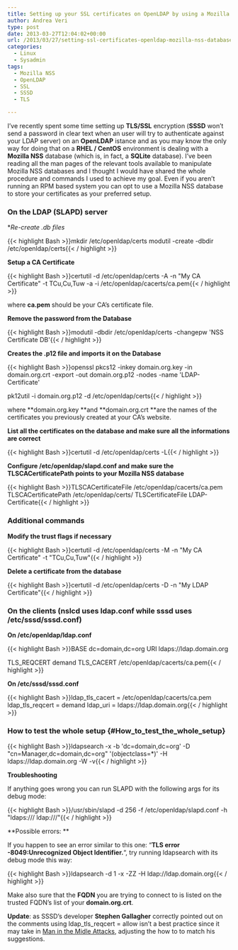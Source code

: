 ```yaml
---
title: Setting up your SSL certificates on OpenLDAP by using a Mozilla NSS database
author: Andrea Veri
type: post
date: 2013-03-27T12:04:02+00:00
url: /2013/03/27/setting-ssl-certificates-openldap-mozilla-nss-database/
categories:
  - Linux
  - Sysadmin
tags:
  - Mozilla NSS
  - OpenLDAP
  - SSL
  - SSSD
  - TLS

---
```

I&#8217;ve recently spent some time setting up **TLS/SSL** encryption (**SSSD** won&#8217;t send a password in clear text when an user will try to authenticate against your LDAP server) on an **OpenLDAP** istance and as you may know the only way for doing that on a **RHEL / CentOS** environment is dealing with a **Mozilla NSS** database (which is, in fact, a **SQLite** database). I&#8217;ve been reading all the man pages of the relevant tools available to manipulate Mozilla NSS databases and I thought I would have shared the whole procedure and commands I used to achieve my goal. Even if you aren&#8217;t running an RPM based system you can opt to use a Mozilla NSS database to store your certificates as your preferred setup.

### On the LDAP (SLAPD) server

**Re-create *.db files**

{{< highlight Bash >}}mkdir /etc/openldap/certs
modutil -create -dbdir /etc/openldap/certs{{< / highlight >}}

**Setup a CA Certificate**

{{< highlight Bash >}}certutil -d /etc/openldap/certs -A -n "My CA Certificate" -t TCu,Cu,Tuw -a -i /etc/openldap/cacerts/ca.pem{{< / highlight >}}

where **ca.pem** should be your CA&#8217;s certificate file.

**Remove the password from the Database**

{{< highlight Bash >}}modutil -dbdir /etc/openldap/certs -changepw 'NSS Certificate DB'{{< / highlight >}}

**Creates the .p12 file and imports it on the Database**

{{< highlight Bash >}}openssl pkcs12 -inkey domain.org.key -in domain.org.crt -export -out domain.org.p12 -nodes -name 'LDAP-Certificate'

pk12util -i domain.org.p12 -d /etc/openldap/certs{{< / highlight >}}

where **domain.org.key **and **domain.org.crt **are the names of the certificates you previously created at your CA&#8217;s website.

**List all the certificates on the database and make sure all the informations are correct**

{{< highlight Bash >}}certutil -d /etc/openldap/certs -L{{< / highlight >}}

**Configure /etc/openldap/slapd.conf and make sure the TLSCACertificatePath points to your Mozilla NSS database**

{{< highlight Bash >}}TLSCACertificateFile /etc/openldap/cacerts/ca.pem
TLSCACertificatePath /etc/openldap/certs/
TLSCertificateFile LDAP-Certificate{{< / highlight >}}

### Additional commands

**Modify the trust flags if necessary**

{{< highlight Bash >}}certutil -d /etc/openldap/certs -M -n "My CA Certificate" -t "TCu,Cu,Tuw"{{< / highlight >}}

**Delete a certificate from the database**

{{< highlight Bash >}}certutil -d /etc/openldap/certs -D -n "My LDAP Certificate"{{< / highlight >}}

### On the clients (nslcd uses ldap.conf while sssd uses /etc/sssd/sssd.conf)

**On /etc/openldap/ldap.conf**

{{< highlight Bash >}}BASE dc=domain,dc=org
URI ldaps://ldap.domain.org

TLS_REQCERT demand
TLS_CACERT /etc/openldap/cacerts/ca.pem{{< / highlight >}}

**On /etc/sssd/sssd.conf**

{{< highlight Bash >}}ldap_tls_cacert = /etc/openldap/cacerts/ca.pem
ldap_tls_reqcert = demand
ldap_uri = ldaps://ldap.domain.org{{< / highlight >}}

### How to test the whole setup {#How_to_test_the_whole_setup}

{{< highlight Bash >}}ldapsearch -x -b 'dc=domain,dc=org' -D "cn=Manager,dc=domain,dc=org" '(objectclass=*)' -H ldaps://ldap.domain.org -W -v{{< / highlight >}}

**Troubleshooting**

If anything goes wrong you can run SLAPD with the following args for its debug mode:

{{< highlight Bash >}}/usr/sbin/slapd -d 256 -f /etc/openldap/slapd.conf -h "ldaps:/// ldap:///"{{< / highlight >}}

**Possible errors: **

If you happen to see an error similar to this one: &#8220;**TLS error -8049:Unrecognized Object Identifier.**&#8220;, try running ldapsearch with its debug mode this way:

{{< highlight Bash >}}ldapsearch -d 1 -x -ZZ -H ldap://ldap.domain.org{{< / highlight >}}

Make also sure that the **FQDN** you are trying to connect to is listed on the trusted FQDN&#8217;s list of your **domain.org.crt**.

**Update**: as SSSD&#8217;s developer **Stephen Gallagher** correctly pointed out on the comments using ldap\_tls\_reqcert = allow isn&#8217;t a best practice since it may take in <a href="http://en.wikipedia.org/wiki/Man-in-the-middle_attack" target="_blank">Man in the Midle Attacks</a>, adjusting the how to to match his suggestions.
